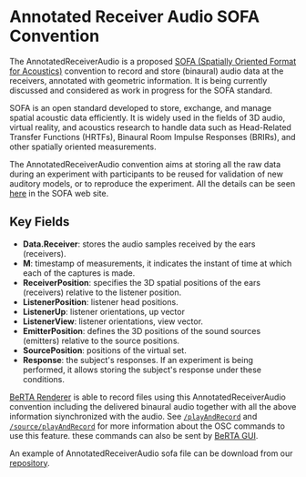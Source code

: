 # Annotated Receiver Audio SOFA Convention

The AnnotatedReceiverAudio is a proposed <a href="https://www.sofaconventions.org/mediawiki/index.php/SOFA_(Spatially_Oriented_Format_for_Acoustics)" target="_blank">SOFA (Spatially Oriented Format for Acoustics)</a> convention to record and store (binaural) audio data at the receivers, annotated with geometric information. It is being currently discussed and considered as work in progress for the SOFA standard. 

SOFA is an open standard developed to store, exchange, and manage spatial acoustic data efficiently. It is widely used in the fields of 3D audio, virtual reality, and acoustics research to handle data such as Head-Related Transfer Functions (HRTFs), Binaural Room Impulse Responses (BRIRs), and other spatially oriented measurements.

The AnnotatedReceiverAudio convention aims at storing all the raw data during an experiment with participants to be reused for validation of new auditory models, or to reproduce the experiment. All the details can be seen <a href="https://www.sofaconventions.org/mediawiki/index.php/AnnotatedReceiverAudio" target="_blank">here</a> in the SOFA web site.


## Key Fields

- **Data.Receiver**: stores the audio samples received by the ears (receivers). 
- **M**: timestamp of measurements, it indicates the instant of time at which each of the captures is made.
- **ReceiverPosition**: specifies the 3D spatial positions of the ears (receivers) relative to the listener position.
- **ListenerPosition**: listener head positions.
- **ListenerUp**: listener orientations, up vector
- **ListenerView**: listener orientations, view vector.
- **EmitterPosition**: defines the 3D positions of the sound sources (emitters) relative to the source positions.
- **SourcePosition**: positions of the virtual set.
- **Response**: the subject's responses. If an experiment is being performed, it allows storing the subject's response under these conditions.

[BeRTA Renderer](berta-renderer/index.md) is able to record files using this AnnotatedReceiverAudio convention including the delivered binaural audio together with all the above information siynchronized with the audio. See [`/playAndRecord`](/BRT-Documentation/osc/overall#playandrecord) and [`/source/playAndRecord`](/BRT-Documentation/osc/source#sourceplayandrecord) for more information about the OSC commands to use this feature. these commands can also be sent by [BeRTA GUI](berta-gui.md).

An example of AnnotatedReceiverAudio sofa file can be download from our [repository](https://github.com/GrupoDiana/BRTLibrary/releases).

